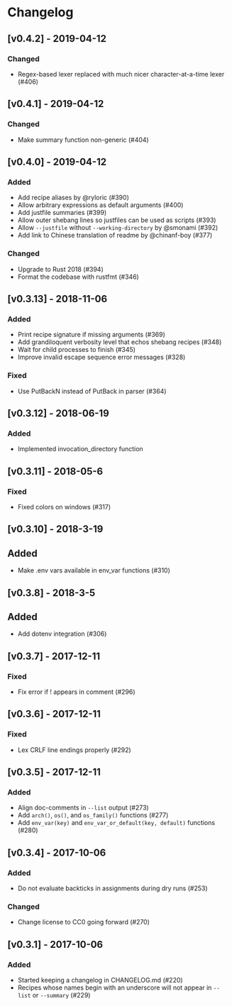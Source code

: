 # Changelog

## [v0.4.2] - 2019-04-12
### Changed
- Regex-based lexer replaced with much nicer character-at-a-time lexer (#406)

## [v0.4.1] - 2019-04-12
### Changed
- Make summary function non-generic (#404)

## [v0.4.0] - 2019-04-12
### Added
- Add recipe aliases by @ryloric (#390)
- Allow arbitrary expressions as default arguments (#400)
- Add justfile summaries (#399)
- Allow outer shebang lines so justfiles can be used as scripts (#393)
- Allow `--justfile` without `--working-directory` by @smonami (#392)
- Add link to Chinese translation of readme by @chinanf-boy (#377)

### Changed
- Upgrade to Rust 2018 (#394)
- Format the codebase with rustfmt (#346)

## [v0.3.13] - 2018-11-06
### Added
- Print recipe signature if missing arguments (#369)
- Add grandiloquent verbosity level that echos shebang recipes (#348)
- Wait for child processes to finish (#345)
- Improve invalid escape sequence error messages (#328)

### Fixed
- Use PutBackN instead of PutBack in parser (#364)

## [v0.3.12] - 2018-06-19
### Added
- Implemented invocation_directory function

## [v0.3.11] - 2018-05-6
### Fixed
- Fixed colors on windows (#317)

## [v0.3.10] - 2018-3-19
## Added
- Make .env vars available in env_var functions (#310)

## [v0.3.8] - 2018-3-5
## Added
- Add dotenv integration (#306)

## [v0.3.7] - 2017-12-11
### Fixed
- Fix error if ! appears in comment (#296)

## [v0.3.6] - 2017-12-11
### Fixed
- Lex CRLF line endings properly (#292)

## [v0.3.5] - 2017-12-11
### Added
- Align doc-comments in `--list` output (#273)
- Add `arch()`, `os()`, and `os_family()` functions (#277)
- Add `env_var(key)` and `env_var_or_default(key, default)` functions (#280)

## [v0.3.4] - 2017-10-06
### Added
- Do not evaluate backticks in assignments during dry runs (#253)

### Changed
- Change license to CC0 going forward (#270)

## [v0.3.1] - 2017-10-06
### Added
- Started keeping a changelog in CHANGELOG.md (#220)
- Recipes whose names begin with an underscore will not appear in `--list` or `--summary` (#229)

